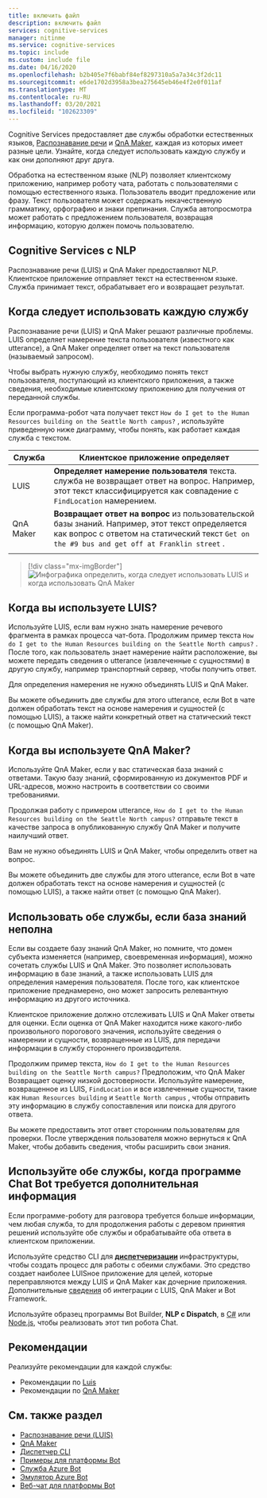 ```yaml
---
title: включить файл
description: включить файл
services: cognitive-services
manager: nitinme
ms.service: cognitive-services
ms.topic: include
ms.custom: include file
ms.date: 04/16/2020
ms.openlocfilehash: b2b405e7f6babf84ef8297310a5a7a34c3f2dc11
ms.sourcegitcommit: e6de1702d3958a3bea275645eb46e4f2e0f011af
ms.translationtype: MT
ms.contentlocale: ru-RU
ms.lasthandoff: 03/20/2021
ms.locfileid: "102623309"
---
```

Cognitive Services предоставляет две службы обработки естественных языков, [Распознавание речи](../luis/what-is-luis.md) и [QnA Maker](../qnamaker/overview/overview.md), каждая из которых имеет разные цели. Узнайте, когда следует использовать каждую службу и как они дополняют друг друга.

Обработка на естественном языке (NLP) позволяет клиентскому приложению, например роботу чата, работать с пользователями с помощью естественного языка. Пользователь вводит предложение или фразу. Текст пользователя может содержать некачественную грамматику, орфографию и знаки препинания. Служба автопросмотра может работать с предложением пользователя, возвращая информацию, которую должен помочь пользователю.

## <a name="cognitive-services-with-nlp"></a>Cognitive Services с NLP

Распознавание речи (LUIS) и QnA Maker предоставляют NLP. Клиентское приложение отправляет текст на естественном языке. Служба принимает текст, обрабатывает его и возвращает результат.

## <a name="when-to-use-each-service"></a>Когда следует использовать каждую службу

Распознавание речи (LUIS) и QnA Maker решают различные проблемы. LUIS определяет намерение текста пользователя (известного как utterance), а QnA Maker определяет ответ на текст пользователя (называемый запросом).

Чтобы выбрать нужную службу, необходимо понять текст пользователя, поступающий из клиентского приложения, а также сведения, необходимые клиентскому приложению для получения от переданной службы.

Если программа-робот чата получает текст `How do I get to the Human Resources building on the Seattle North campus?` , используйте приведенную ниже диаграмму, чтобы понять, как работает каждая служба с текстом.

|Служба|Клиентское приложение определяет|
|--|--|
|LUIS|**Определяет намерение пользователя** текста. служба не возвращает ответ на вопрос. Например, этот текст классифицируется как совпадение с `FindLocation` намерением.<br>|
|QnA Maker|**Возвращает ответ на вопрос** из пользовательской базы знаний. Например, этот текст определяется как вопрос с ответом на статический текст  `Get on the #9 bus and get off at Franklin street` .|
|||

> [!div class="mx-imgBorder"]
> ![Инфографика определить, когда следует использовать LUIS и когда использовать QnA Maker](./luis-qna-maker-together-decision.png)

## <a name="when-do-you-use-luis"></a>Когда вы используете LUIS?

Используйте LUIS, если вам нужно знать намерение речевого фрагмента в рамках процесса чат-бота. Продолжим пример текста `How do I get to the Human Resources building on the Seattle North campus?` . После того, как пользователь знает намерение найти расположение, вы можете передать сведения о utterance (извлеченные с сущностями) в другую службу, например транспортный сервер, чтобы получить ответ.

Для определения намерения не нужно объединять LUIS и QnA Maker.

Вы можете объединить две службы для этого utterance, если Bot в чате должен обработать текст на основе намерения и сущностей (с помощью LUIS), а также найти конкретный ответ на статический текст (с помощью QnA Maker).

## <a name="when-do-you-use-qna-maker"></a>Когда вы используете QnA Maker?

Используйте QnA Maker, если у вас статическая база знаний с ответами. Такую базу знаний, сформированную из документов PDF и URL-адресов, можно настроить в соответствии со своими требованиями.

Продолжая работу с примером utterance, `How do I get to the Human Resources building on the Seattle North campus?` отправьте текст в качестве запроса в опубликованную службу QnA Maker и получите наилучший ответ.

Вам не нужно объединять LUIS и QnA Maker, чтобы определить ответ на вопрос.

Вы можете объединить две службы для этого utterance, если Bot в чате должен обработать текст на основе намерения и сущностей (с помощью LUIS), а также найти ответ (с помощью QnA Maker).

## <a name="use-both-services-when-your-knowledge-base-is-incomplete"></a>Использовать обе службы, если база знаний неполна

Если вы создаете базу знаний QnA Maker, но помните, что домен субъекта изменяется (например, своевременная информация), можно сочетать службы LUIS и QnA Maker. Это позволяет использовать информацию в базе знаний, а также использовать LUIS для определения намерения пользователя. После того, как клиентское приложение преднамерено, оно может запросить релевантную информацию из другого источника.

Клиентское приложение должно отслеживать LUIS и QnA Maker ответы для оценки. Если оценка от QnA Maker находится ниже какого-либо произвольного порогового значения, используйте сведения о намерении и сущности, возвращенные из LUIS, для передачи информации в службу стороннего производителя.

Продолжим пример текста, `How do I get to the Human Resources building on the Seattle North campus?` Предположим, что QnA Maker Возвращает оценку низкой достоверности. Используйте намерение, возвращенное из LUIS, `FindLocation` и все извлеченные сущности, такие как `Human Resources building` и `Seattle North campus` , чтобы отправить эту информацию в службу сопоставления или поиска для другого ответа.

Вы можете предоставить этот ответ сторонним пользователям для проверки. После утверждения пользователя можно вернуться к QnA Maker, чтобы добавить сведения, чтобы расширить свои знания.

## <a name="use-both-services-when-your-chat-bot-needs-more-information"></a>Используйте обе службы, когда программе Chat Bot требуется дополнительная информация

Если программе-роботу для разговора требуется больше информации, чем любая служба, то для продолжения работы с деревом принятия решений используйте обе службы и обрабатывайте оба ответа в клиентском приложении.

Используйте средство CLI для **[диспетчеризации](https://github.com/Microsoft/botbuilder-tools/tree/master/packages/Dispatch)** инфраструктуры, чтобы создать процесс для работы с обеими службами. Это средство создает наиболее LUISное приложение для целей, которые переправляются между LUIS и QnA Maker как дочерние приложения. Дополнительные [сведения](/azure/bot-service/bot-builder-tutorial-dispatch?tabs=cs) об интеграции с LUIS, QnA Maker и Bot Framework.

Используйте образец программы Bot Builder, **NLP с Dispatch**, в [C#](https://github.com/microsoft/BotBuilder-Samples/tree/master/samples/csharp_dotnetcore/14.nlp-with-dispatch) или [Node.js](https://github.com/microsoft/BotBuilder-Samples/tree/master/samples/javascript_nodejs/14.nlp-with-dispatch), чтобы реализовать этот тип робота Chat.

## <a name="best-practices"></a>Рекомендации

Реализуйте рекомендации для каждой службы:

* Рекомендации по [Luis](../luis/luis-concept-best-practices.md)
* Рекомендации по [QnA Maker](../qnamaker/concepts/best-practices.md)

## <a name="see-also"></a>См. также раздел

* [Распознавание речи (LUIS)](../luis/what-is-luis.md)
* [QnA Maker](../qnamaker/overview/overview.md)
* [Диспетчер CLI](https://github.com/Microsoft/botbuilder-tools/tree/master/packages/Dispatch)
* [Примеры для платформы Bot](https://github.com/Microsoft/BotBuilder-Samples)
* [Служба Azure Bot](/azure/bot-service/bot-service-overview-introduction)
* [Эмулятор Azure Bot](https://github.com/Microsoft/BotFramework-Emulator)
* [Веб-чат для платформы Bot](https://github.com/microsoft/BotFramework-WebChat)